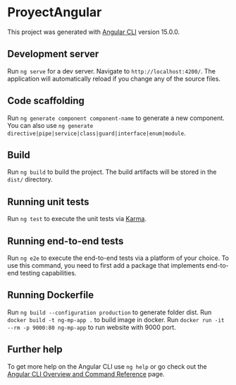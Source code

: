 # ProyectAngular

This project was generated with [Angular CLI](https://github.com/angular/angular-cli) version 15.0.0.

## Development server

Run `ng serve` for a dev server. Navigate to `http://localhost:4200/`. The application will automatically reload if you change any of the source files.

## Code scaffolding

Run `ng generate component component-name` to generate a new component. You can also use `ng generate directive|pipe|service|class|guard|interface|enum|module`.

## Build

Run `ng build` to build the project. The build artifacts will be stored in the `dist/` directory.

## Running unit tests

Run `ng test` to execute the unit tests via [Karma](https://karma-runner.github.io).

## Running end-to-end tests

Run `ng e2e` to execute the end-to-end tests via a platform of your choice. To use this command, you need to first add a package that implements end-to-end testing capabilities.

## Running Dockerfile

Run `ng build --configuration production` to generate folder dist.
Run `docker build -t ng-mp-app .` to build image in docker.
Run `docker run -it --rm -p 9000:80 ng-mp-app`  to run website with 9000 port.

## Further help

To get more help on the Angular CLI use `ng help` or go check out the [Angular CLI Overview and Command Reference](https://angular.io/cli) page.
